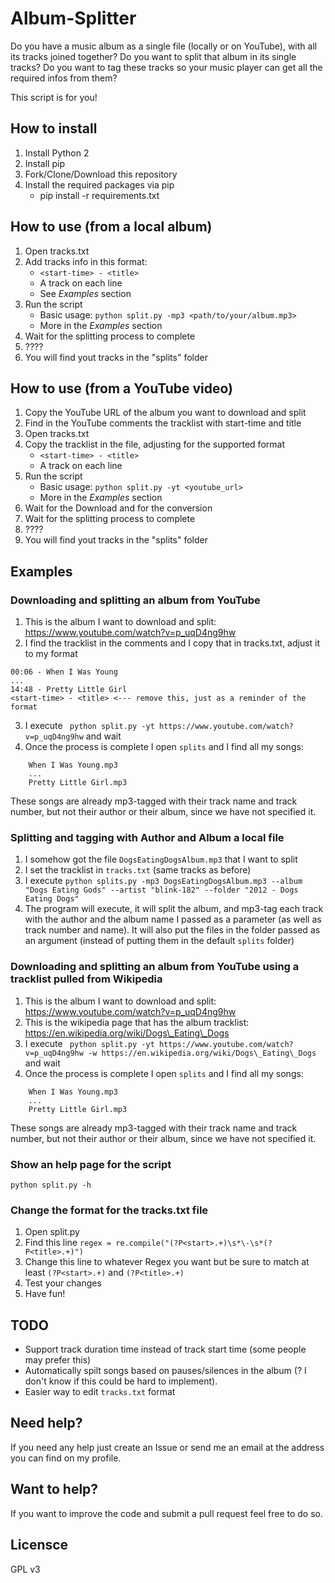 # Album-Splitter

Do you have a music album as a single file (locally or on YouTube), with all its tracks joined together? Do you want to split that album in its single tracks? Do you want to tag these tracks so your music player can get all the required infos from them?  

This script is for you!

## How to install

1. Install Python 2
2. Install pip
3. Fork/Clone/Download this repository
4. Install the required packages via pip
    * pip install -r requirements.txt


## How to use (from a local album)

1. Open tracks.txt
2. Add tracks info in this format:
    * ```<start-time> - <title>```
    * A track on each line
    * See *Examples* section
3. Run the script
    * Basic usage: ```python split.py -mp3 <path/to/your/album.mp3>```
    * More in the *Examples* section
4. Wait for the splitting process to complete
5. ????
6. You will find yout tracks in the "splits" folder 

## How to use (from a YouTube video)

1. Copy the YouTube URL of the album you want to download and split 
2. Find in the YouTube comments the tracklist with start-time and title
3. Open tracks.txt
4. Copy the tracklist in the file, adjusting for the supported format
    * ```<start-time> - <title>```
    * A track on each line 
5. Run the script
    * Basic usage: ```python split.py -yt <youtube_url>```
    * More in the *Examples* section
4. Wait for the Download and for the conversion
5. Wait for the splitting process to complete
5. ????
6. You will find yout tracks in the "splits" folder 

## Examples

### Downloading and splitting an album from YouTube
1. This is the album I want to download and split: https://www.youtube.com/watch?v=p_uqD4ng9hw
2. I find the tracklist in the comments and I copy that in tracks.txt, adjust it to my format
``` 
00:06 - When I Was Young
...
14:48 - Pretty Little Girl
<start-time> - <title> <--- remove this, just as a reminder of the format
```

3. I execute ``` python split.py -yt https://www.youtube.com/watch?v=p_uqD4ng9hw``` and wait
4. Once the process is complete I open ```splits``` and I find all my songs:
```
    When I Was Young.mp3 
    ...
    Pretty Little Girl.mp3
```
These songs are already mp3-tagged with their track name and track number, but not their author or their album, since we have not specified it.

### Splitting and tagging with Author and Album a local file
1. I somehow got the file ```DogsEatingDogsAlbum.mp3``` that I want to split
2. I set the tracklist in ```tracks.txt``` (same tracks as before)
3. I execute ```python splits.py -mp3 DogsEatingDogsAlbum.mp3 --album "Dogs Eating Gods" --artist "blink-182" --folder "2012 - Dogs Eating Dogs"```
4. The program will execute, it will split the album, and mp3-tag each track with the author and  the album name I passed as a parameter (as well as track number and name). It will also put the files in the folder passed as an argument (instead of putting them in the default ```splits``` folder)

### Downloading and splitting an album from YouTube using a tracklist pulled from Wikipedia
1. This is the album I want to download and split: https://www.youtube.com/watch?v=p_uqD4ng9hw
2. This is the wikipedia page that has the album tracklist: https://en.wikipedia.org/wiki/Dogs\_Eating\_Dogs
3. I execute ``` python split.py -yt https://www.youtube.com/watch?v=p_uqD4ng9hw -w https://en.wikipedia.org/wiki/Dogs\_Eating\_Dogs``` and wait
4. Once the process is complete I open ```splits``` and I find all my songs:
```
    When I Was Young.mp3 
    ...
    Pretty Little Girl.mp3
```
These songs are already mp3-tagged with their track name and track number, but not their author or their album, since we have not specified it.

### Show an help page for the script
``` python split.py -h ```

### Change the format for the tracks.txt file
1. Open split.py
2. Find this line ```regex = re.compile("(?P<start>.+)\s*\-\s*(?P<title>.+)")``` 
3. Change this line to whatever Regex you want but be sure to match at least ```(?P<start>.+)``` and ```(?P<title>.+)```
4. Test your changes
5. Have fun!

## TODO
* Support track duration time instead of track start time (some people may prefer this)
* Automatically spilt songs based on pauses/silences in the album (? I don't know if this could be hard to implement).
* Easier way to edit ```tracks.txt``` format

## Need help?

If you need any help just create an Issue or send me an email at the address you can find on my profile.

## Want to help?

If you want to improve the code and submit a pull request feel free to do so.


## Licensce

GPL v3


